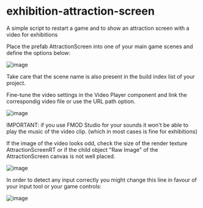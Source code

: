 # exhibition-attraction-screen
A simple script to restart a game and to show an attraction screen with a video for exhibitions

Place the prefab AttractionScreen into one of your main game scenes and define the options below:

![image](https://user-images.githubusercontent.com/58563011/167408657-d5c528f0-32a1-43cc-9fd5-0e060fd3fd99.png)

Take care that the scene name is also present in the build index list of your project. 

Fine-tune the video settings in the Video Player component and link the correspondig video file or use the URL path option. 

![image](https://user-images.githubusercontent.com/58563011/167408528-916b0408-c6d2-4bca-9b7e-0d0642223d74.png)

IMPORTANT: if you use FMOD Studio for your sounds it won't be able to play the music of the video clip. (which in most cases is fine for exhibitions) 

If the image of the video looks odd, check the size of the render texture AttractionScreenRT or if the child object "Raw Image" of the AttractionScreen canvas is not well placed.

![image](https://user-images.githubusercontent.com/58563011/167408459-f8aa578b-d10f-4aeb-83c1-df38b499b39d.png)

In order to detect any input correctly you might change this line in favour of your input tool or your game controls: 

![image](https://user-images.githubusercontent.com/58563011/167409113-345fc185-07a7-40e4-af68-aea3a4b0755a.png)

